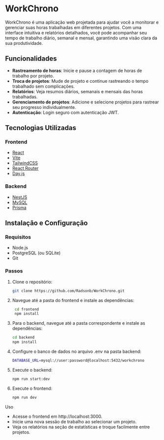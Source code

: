 # WorkChrono

WorkChrono é uma aplicação web projetada para ajudar você a monitorar e gerenciar suas horas trabalhadas em diferentes projetos. Com uma interface intuitiva e relatórios detalhados, você pode acompanhar seu tempo de trabalho diário, semanal e mensal, garantindo uma visão clara da sua produtividade.

## Funcionalidades

- **Rastreamento de horas**: Inicie e pause a contagem de horas de trabalho por projeto.
- **Troca de projetos**: Mude de projeto e continue rastreando o tempo trabalhado sem complicações.
- **Relatórios**: Veja resumos diários, semanais e mensais das horas trabalhadas.
- **Gerenciamento de projetos**: Adicione e selecione projetos para rastrear seu progresso individualmente.
- **Autenticação**: Login seguro com autenticação JWT.

## Tecnologias Utilizadas

### Frontend
- [React](https://reactjs.org/)
- [Vite](https://vitejs.dev/)
- [TailwindCSS](https://tailwindcss.com/)
- [React Router](https://reactrouter.com/)
- [Day.js](https://day.js.org/)

### Backend
- [NestJS](https://nestjs.com/)
- [MySQL](https://www.mysql.com/)
- [Prisma](https://www.prisma.io/)
  
## Instalação e Configuração

### Requisitos
- Node.js
- PostgreSQL (ou SQLite)
- Git

### Passos

1. Clone o repositório:
     ```bash
    git clone https://github.com/Radsonb/WorkChrono.git
   
2. Navegue até a pasta do frontend e instale as dependências:
   ```bash
    cd frontend
    npm install
   
3. Para o backend, navegue até a pasta correspondente e instale as dependências:
    ```bash
    cd backend
    npm install
   
4. Configure o banco de dados no arquivo .env na pasta backend:
    ```bash
    DATABASE_URL=mysql://user:password@localhost:5432/workchrono

5. Execute o backend:
    ```bash
    npm run start:dev
    
6. Execute o frontend:
    ```bash
    npm run dev

Uso
- Acesse o frontend em http://localhost:3000.
- Inicie uma nova sessão de trabalho ao selecionar um projeto.
- Veja os relatórios na seção de estatísticas e troque facilmente entre projetos.

